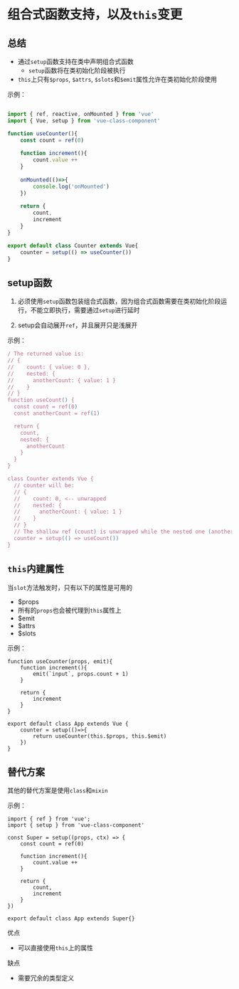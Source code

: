 # 组合式函数支持，以及`this`变更

## 总结

- 通过`setup`函数支持在类中声明组合式函数
	- `setup`函数将在类初始化阶段被执行
- `this`上只有`$props`, `$attrs`, `$slots`和`$emit`属性允许在类初始化阶段使用

示例：
```javascript

import { ref, reactive, onMounted } from 'vue'
import { Vue, setup } from 'vue-class-component'

function useCounter(){
	const count = ref(0)
	
	function increment(){
		count.value ++
	}
	
	onMounted(()=>{
		console.log('onMounted')
	})
	
	return {
		count,
		increment
	}
}

export default class Counter extends Vue{
	counter = setup(() => useCounter())
}
```

## setup函数

1. 必须使用`setup`函数包装组合式函数，因为组合式函数需要在类初始化阶段运行，不能立即执行，需要通过`setup`进行延时

2. setup会自动展开`ref`，并且展开只是浅展开

示例：
```javascript
/ The returned value is:
// { 
//    count: { value: 0 },
//    nested: {
//      anotherCount: { value: 1 }
//    }
// }
function useCount() {
  const count = ref(0)
  const anotherCount = ref(1)

  return {
    count,
    nested: {
      anotherCount
    }
  }
}

class Counter extends Vue {
  // counter will be:
  // { 
  //    count: 0, <-- unwrapped
  //    nested: {
  //      anotherCount: { value: 1 }
  //    }
  // }
  // The shallow ref (count) is unwrapped while the nested one (anotherCount) retains
  counter = setup(() => useCount())
}
```

## `this`内建属性

当`slot`方法触发时，只有以下的属性是可用的

- $props
 - 所有的`props`也会被代理到`this`属性上
- $emit
- $attrs
- $slots 

示例：
```
function useCounter(props, emit){
	function increment(){
		emit(`input`, props.count + 1)
	}
	
	return {
		increment
	}
}

export default class App extends Vue {
	counter = setup(()=>{
		return useCounter(this.$props, this.$emit)
	})
}
```

## 替代方案

其他的替代方案是使用`class`和`mixin`

示例：
```
import { ref } from 'vue';
import { setup } from 'vue-class-component'

const Super = setup((props, ctx) => {
	const count = ref(0)
	
	function increment(){
		count.value ++
	}
	
	return {
		count,
		increment
	}
})

export default class App extends Super{}
```

优点
- 可以直接使用`this`上的属性

缺点
- 需要冗余的类型定义